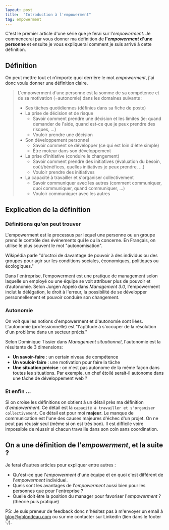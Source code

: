 ```yaml
---
layout: post
title:  "Introduction à l'empowerment"
tag: empowerment
---
```


C'est le premier article d'une série que je ferai sur l'_empowerment_.
Je commencerai par vous donner ma définition de __l'_empowerment_ d'une personne__ et ensuite je vous expliquerai comment je suis arrivé à cette définition.

## Définition

On peut mettre tout et n'importe quoi derrière le mot _empowerment_, j'ai donc voulu donner une définition claire.

> L'empowerment d'une personne est la somme de sa compétence et de sa motivation (=autonomie) dans les domaines suivants :
> - Ses tâches quotidiennes (définies dans sa fiche de poste)
> - La prise de décision et de risque 
>   - Savoir comment prendre une décision et les limites (ie: quand demander de l'aide, quand est-ce que je peux prendre des risques, ...)
>   - Vouloir prendre une décision
> - Son développement personnel
>   - Savoir comment se développer (ce qui est loin d'être simple)
>   - Être moteur dans son développement
> - La prise d'initiative (conduire le changement)
>   - Savoir comment prendre des initiatives (évaluation du besoin, coût/bénéfices, quelles initiatives je peux prendre, …)
>   - Vouloir prendre des initiatives
> - La capacité à travailler et s'organiser collectivement 
>   - Savoir communiquer avec les autres (comment communiquer, quoi communiquer, quand communiquer, ...)
>   - Vouloir communiquer avec les autres

## Explication de la définition

### Définitions qu'on peut trouver

L'empowerment est le processus par lequel une personne ou un groupe prend le contrôle des événements qui le ou la concerne. En Français, on utilise le plus souvent le mot "autonomisation".

Wikipédia parle "d'octroi de davantage de pouvoir à des individus ou des groupes pour agir sur les conditions sociales, économiques, politiques ou écologiques."

Dans l'entreprise, l’empowerment est une pratique de management selon laquelle un employé ou une équipe se voit attribuer plus de pouvoir et d’autonomie. Selon Jurgen Appelo dans _Management 3.0_, l'empowerment inclut la délégation, le droit à l'erreur, la possibilité de se développer personnellement et pouvoir conduire son changement.

### Autonomie
On voit que les notions d'empowerment et d'autonomie sont liées.
L'autonomie (professionnelle) est "l'aptitude à s'occuper de la résolution d'un problème dans un secteur précis."

Selon Dominique Tissier dans _Management situationnel_, l'autonomie est la résultante de 3 dimensions:
* __Un savoir-faire__ : un certain niveau de compétence   
* __Un vouloir-faire__ : une motivation pour faire la tâche   
* __Une situation précise__ : on n'est pas autonome de la même façon dans toutes les situations. Par exemple, un chef étoilé serait-il autonome dans une tâche de développement web ?

### Et enfin ...
Si on croise les définitions on obtient à un détail près ma définition d'_empowerment_. Ce détail est la `capacité à travailler et s'organiser collectivement`. Ce détail est pour moi __majeur__. Le manque de communication est l'une des causes majeures d'échec d'un projet. On ne peut pas réussir seul (même si on est très bon). Il est difficile voire impossible de réussir si chacun travaille dans son coin sans coordination. 


## On a une définition de l'_empowerment_, et la suite ? 

Je ferai d'autres articles pour expliquer entre autres :
- Qu'est-ce que l'_empowerment_ d'une équipe et en quoi c'est différent de l'_empowerment_ individuel.
- Quels sont les avantages de l'_empowerment_ aussi bien pour les personnes que pour l'entreprise ? 
- Quelle doit être la position du manager pour favoriser l'_empowerment_ ? (théorie puis pratique)


PS: Je suis preneur de feedback donc n'hésitez pas à m'envoyer un email à blog@gblondeau.com ou sur me contacter sur LinkedIn (lien dans le footer 👇).